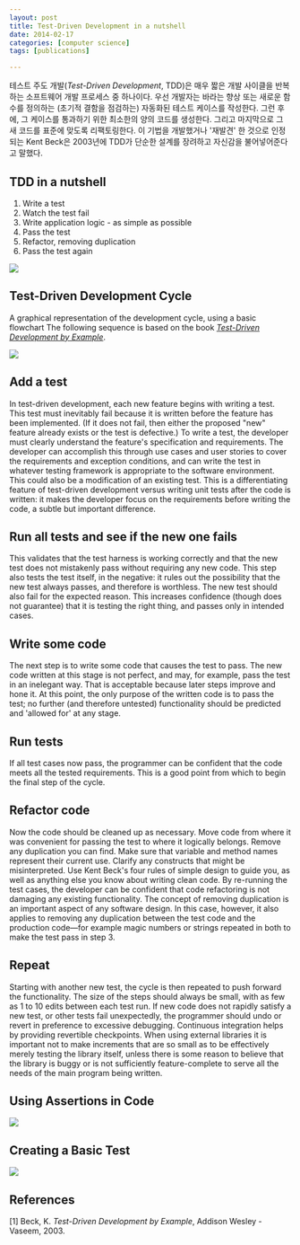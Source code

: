 ```yaml
---
layout: post
title: Test-Driven Development in a nutshell
date: 2014-02-17 
categories: [computer science]
tags: [publications]

---
```


테스트 주도 개발(*Test-Driven Development*, TDD)은 매우 짧은 개발 사이클을 반복하는 소프트웨어 개발 프로세스 중 하나이다. 우선 개발자는 바라는 향상 또는 새로운 함수를 정의하는 (초기적 결함을 점검하는) 자동화된 테스트 케이스를 작성한다. 그런 후에, 그 케이스를 통과하기 위한 최소한의 양의 코드를 생성한다. 그리고 마지막으로 그 새 코드를 표준에 맞도록 리팩토링한다. 이 기법을 개발했거나 '재발견' 한 것으로 인정되는 Kent Beck은 2003년에 TDD가 단순한 설계를 장려하고 자신감을 불어넣어준다고 말했다.

TDD in a nutshell
---

1. Write a test
2. Watch the test fail
3. Write application logic - as simple as possible
4. Pass the test
5. Refactor, removing duplication
6. Pass the test again



![](http://sungsoo.github.com/images/tdd01.png)



Test-Driven Development Cycle
---
A graphical representation of the development cycle, using a basic flowchart
The following sequence is based on the book [*Test-Driven Development by Example*](http://en.wikipedia.org/wiki/Test-Driven_Development_by_Example).

![](http://sungsoo.github.com/images/tdd-cycle.png)

Add a test
---
In test-driven development, each new feature begins with writing a test. This test must inevitably fail because it is written before the feature has been implemented. (If it does not fail, then either the proposed "new" feature already exists or the test is defective.) To write a test, the developer must clearly understand the feature's specification and requirements. The developer can accomplish this through use cases and user stories to cover the requirements and exception conditions, and can write the test in whatever testing framework is appropriate to the software environment. This could also be a modification of an existing test. This is a differentiating feature of test-driven development versus writing unit tests after the code is written: it makes the developer focus on the requirements before writing the code, a subtle but important difference.

Run all tests and see if the new one fails
---
This validates that the test harness is working correctly and that the new test does not mistakenly pass without requiring any new code. This step also tests the test itself, in the negative: it rules out the possibility that the new test always passes, and therefore is worthless. The new test should also fail for the expected reason. This increases confidence (though does not guarantee) that it is testing the right thing, and passes only in intended cases.

Write some code
---
The next step is to write some code that causes the test to pass. The new code written at this stage is not perfect, and may, for example, pass the test in an inelegant way. That is acceptable because later steps improve and hone it.
At this point, the only purpose of the written code is to pass the test; no further (and therefore untested) functionality should be predicted and 'allowed for' at any stage.

Run tests
---
If all test cases now pass, the programmer can be confident that the code meets all the tested requirements. This is a good point from which to begin the final step of the cycle.

Refactor code
---
Now the code should be cleaned up as necessary. Move code from where it was convenient for passing the test to where it logically belongs. Remove any duplication you can find. Make sure that variable and method names represent their current use. Clarify any constructs that might be misinterpreted. Use Kent Beck's four rules of simple design to guide you, as well as anything else you know about writing clean code. By re-running the test cases, the developer can be confident that code refactoring is not damaging any existing functionality.
The concept of removing duplication is an important aspect of any software design. In this case, however, it also applies to removing any duplication between the test code and the production code—for example magic numbers or strings repeated in both to make the test pass in step 3.

Repeat
---
Starting with another new test, the cycle is then repeated to push forward the functionality. The size of the steps should always be small, with as few as 1 to 10 edits between each test run. If new code does not rapidly satisfy a new test, or other tests fail unexpectedly, the programmer should undo or revert in preference to excessive debugging. Continuous integration helps by providing revertible checkpoints. When using external libraries it is important not to make increments that are so small as to be effectively merely testing the library itself, unless there is some reason to believe that the library is buggy or is not sufficiently feature-complete to serve all the needs of the main program being written.

Using Assertions in Code
---
![](http://sungsoo.github.com/images/tdd02.png)

Creating a Basic Test
---
![](http://sungsoo.github.com/images/tdd03.png)

References
---
[1] Beck, K. *Test-Driven Development by Example*, Addison Wesley - Vaseem, 2003.

